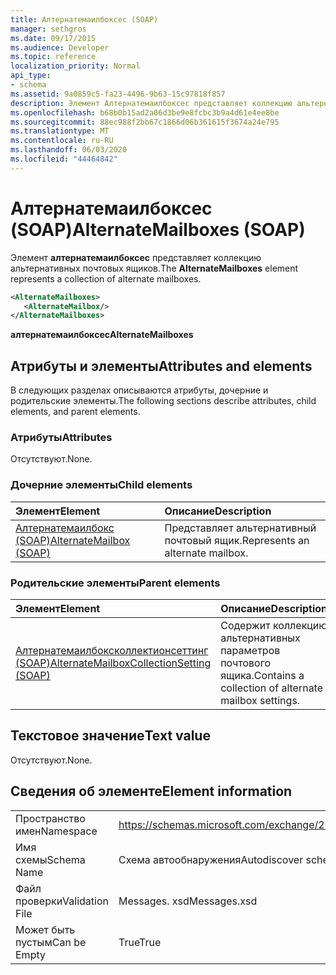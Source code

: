 ```yaml
---
title: Алтернатемаилбоксес (SOAP)
manager: sethgros
ms.date: 09/17/2015
ms.audience: Developer
ms.topic: reference
localization_priority: Normal
api_type:
- schema
ms.assetid: 9a0859c5-fa23-4496-9b63-15c97818f857
description: Элемент Алтернатемаилбоксес представляет коллекцию альтернативных почтовых ящиков.
ms.openlocfilehash: b68b0b15ad2a06d3be9e8fcbc3b9a4d61e4ee8be
ms.sourcegitcommit: 88ec988f2bb67c1866d06b361615f3674a24e795
ms.translationtype: MT
ms.contentlocale: ru-RU
ms.lasthandoff: 06/03/2020
ms.locfileid: "44464842"
---
```

# <a name="alternatemailboxes-soap"></a><span data-ttu-id="c14d9-103">Алтернатемаилбоксес (SOAP)</span><span class="sxs-lookup"><span data-stu-id="c14d9-103">AlternateMailboxes (SOAP)</span></span>

<span data-ttu-id="c14d9-104">Элемент **алтернатемаилбоксес** представляет коллекцию альтернативных почтовых ящиков.</span><span class="sxs-lookup"><span data-stu-id="c14d9-104">The **AlternateMailboxes** element represents a collection of alternate mailboxes.</span></span> 
  
```XML
<AlternateMailboxes>
   <AlternateMailbox/>
</AlternateMailboxes>
```

 <span data-ttu-id="c14d9-105">**алтернатемаилбоксес**</span><span class="sxs-lookup"><span data-stu-id="c14d9-105">**AlternateMailboxes**</span></span>
## <a name="attributes-and-elements"></a><span data-ttu-id="c14d9-106">Атрибуты и элементы</span><span class="sxs-lookup"><span data-stu-id="c14d9-106">Attributes and elements</span></span>

<span data-ttu-id="c14d9-107">В следующих разделах описываются атрибуты, дочерние и родительские элементы.</span><span class="sxs-lookup"><span data-stu-id="c14d9-107">The following sections describe attributes, child elements, and parent elements.</span></span>
  
### <a name="attributes"></a><span data-ttu-id="c14d9-108">Атрибуты</span><span class="sxs-lookup"><span data-stu-id="c14d9-108">Attributes</span></span>

<span data-ttu-id="c14d9-109">Отсутствуют.</span><span class="sxs-lookup"><span data-stu-id="c14d9-109">None.</span></span>
  
### <a name="child-elements"></a><span data-ttu-id="c14d9-110">Дочерние элементы</span><span class="sxs-lookup"><span data-stu-id="c14d9-110">Child elements</span></span>

|<span data-ttu-id="c14d9-111">**Элемент**</span><span class="sxs-lookup"><span data-stu-id="c14d9-111">**Element**</span></span>|<span data-ttu-id="c14d9-112">**Описание**</span><span class="sxs-lookup"><span data-stu-id="c14d9-112">**Description**</span></span>|
|:-----|:-----|
|[<span data-ttu-id="c14d9-113">Алтернатемаилбокс (SOAP)</span><span class="sxs-lookup"><span data-stu-id="c14d9-113">AlternateMailbox (SOAP)</span></span>](alternatemailbox-soap.md) <br/> |<span data-ttu-id="c14d9-114">Представляет альтернативный почтовый ящик.</span><span class="sxs-lookup"><span data-stu-id="c14d9-114">Represents an alternate mailbox.</span></span>  <br/> |
   
### <a name="parent-elements"></a><span data-ttu-id="c14d9-115">Родительские элементы</span><span class="sxs-lookup"><span data-stu-id="c14d9-115">Parent elements</span></span>

|<span data-ttu-id="c14d9-116">**Элемент**</span><span class="sxs-lookup"><span data-stu-id="c14d9-116">**Element**</span></span>|<span data-ttu-id="c14d9-117">**Описание**</span><span class="sxs-lookup"><span data-stu-id="c14d9-117">**Description**</span></span>|
|:-----|:-----|
|[<span data-ttu-id="c14d9-118">Алтернатемаилбоксколлектионсеттинг (SOAP)</span><span class="sxs-lookup"><span data-stu-id="c14d9-118">AlternateMailboxCollectionSetting (SOAP)</span></span>](alternatemailboxcollectionsetting-soap.md) <br/> |<span data-ttu-id="c14d9-119">Содержит коллекцию альтернативных параметров почтового ящика.</span><span class="sxs-lookup"><span data-stu-id="c14d9-119">Contains a collection of alternate mailbox settings.</span></span>  <br/> |
   
## <a name="text-value"></a><span data-ttu-id="c14d9-120">Текстовое значение</span><span class="sxs-lookup"><span data-stu-id="c14d9-120">Text value</span></span>

<span data-ttu-id="c14d9-121">Отсутствуют.</span><span class="sxs-lookup"><span data-stu-id="c14d9-121">None.</span></span>
  
## <a name="element-information"></a><span data-ttu-id="c14d9-122">Сведения об элементе</span><span class="sxs-lookup"><span data-stu-id="c14d9-122">Element information</span></span>

|||
|:-----|:-----|
|<span data-ttu-id="c14d9-123">Пространство имен</span><span class="sxs-lookup"><span data-stu-id="c14d9-123">Namespace</span></span>  <br/> |https://schemas.microsoft.com/exchange/2010/Autodiscover  <br/> |
|<span data-ttu-id="c14d9-124">Имя схемы</span><span class="sxs-lookup"><span data-stu-id="c14d9-124">Schema Name</span></span>  <br/> |<span data-ttu-id="c14d9-125">Схема автообнаружения</span><span class="sxs-lookup"><span data-stu-id="c14d9-125">Autodiscover schema</span></span>  <br/> |
|<span data-ttu-id="c14d9-126">Файл проверки</span><span class="sxs-lookup"><span data-stu-id="c14d9-126">Validation File</span></span>  <br/> |<span data-ttu-id="c14d9-127">Messages. xsd</span><span class="sxs-lookup"><span data-stu-id="c14d9-127">Messages.xsd</span></span>  <br/> |
|<span data-ttu-id="c14d9-128">Может быть пустым</span><span class="sxs-lookup"><span data-stu-id="c14d9-128">Can be Empty</span></span>  <br/> |<span data-ttu-id="c14d9-129">True</span><span class="sxs-lookup"><span data-stu-id="c14d9-129">True</span></span>  <br/> |
   

